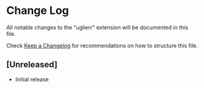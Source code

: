 # Change Log

All notable changes to the "uglierr" extension will be documented in this file.

Check [Keep a Changelog](http://keepachangelog.com/) for recommendations on how to structure this file.

## [Unreleased]

- Initial release